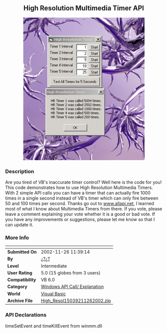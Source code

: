 ﻿<div align="center">

## High Resolution Multimedia Timer API

<img src="PIC20021126123611814.gif">
</div>

### Description

Are you tired of VB's inaccurate timer control? Well here is the code for you! This code demonstrates how to use High Resolution Multimedia Timers. With 2 simple API calls you can have a timer that can actually fire 1000 times in a single second instead of VB's timer which can only fire between 50 and 100 times per second. Thanks go out to www.allapi.net, I learned most of what I know about Multimedia Timers from there. If you vote, please leave a comment explaining your vote whether it is a good or bad vote. If you have any improvements or suggestions, please let me know so that I can update it.
 
### More Info
 


<span>             |<span>
---                |---
**Submitted On**   |2002-11-26 11:39:14
**By**             |[¿?¿?](https://github.com/Planet-Source-Code/PSCIndex/blob/master/ByAuthor/empty.md)
**Level**          |Intermediate
**User Rating**    |5.0 (15 globes from 3 users)
**Compatibility**  |VB 6\.0
**Category**       |[Windows API Call/ Explanation](https://github.com/Planet-Source-Code/PSCIndex/blob/master/ByCategory/windows-api-call-explanation__1-39.md)
**World**          |[Visual Basic](https://github.com/Planet-Source-Code/PSCIndex/blob/master/ByWorld/visual-basic.md)
**Archive File**   |[High\_Resol15039211262002\.zip](https://github.com/Planet-Source-Code/high-resolution-multimedia-timer-api__1-41069/archive/master.zip)

### API Declarations

timeSetEvent and timeKillEvent from winmm.dll





